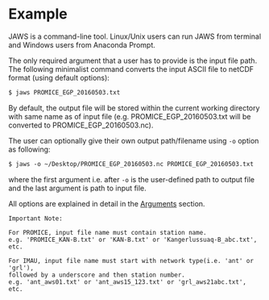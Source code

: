 # Example

JAWS is a command-line tool. 
Linux/Unix users can run JAWS from terminal and Windows users from Anaconda Prompt. 

The only required argument that a user has to provide is the input file path. 
The following minimalist command converts the input ASCII file to netCDF format (using default options):

``` html
$ jaws PROMICE_EGP_20160503.txt
```

By default, the output file will be stored within the current working directory 
with same name as of input file 
(e.g. PROMICE_EGP_20160503.txt will be converted to PROMICE_EGP_20160503.nc).

The user can optionally give their own output path/filename using `-o` option as following:

``` html
$ jaws -o ~/Desktop/PROMICE_EGP_20160503.nc PROMICE_EGP_20160503.txt
```

where the first argument i.e. after `-o` is the user-defined path to output file and 
the last argument is path to input file.

All options are explained in detail in the [Arguments](Arguments.md) section.

```
Important Note:

For PROMICE, input file name must contain station name. 
e.g. 'PROMICE_KAN-B.txt' or 'KAN-B.txt' or 'Kangerlussuaq-B_abc.txt', etc.

For IMAU, input file name must start with network type(i.e. 'ant' or 'grl'), 
followed by a underscore and then station number. 
e.g. 'ant_aws01.txt' or 'ant_aws15_123.txt' or 'grl_aws21abc.txt', etc.

```
